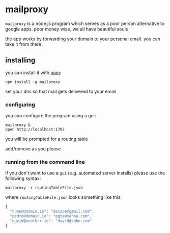 # mailproxy

`mailproxy` is a node.js program which serves as a poor person alternative to google apps.
poor money wise, we all have beautiful souls

the app works by forwarding your domain to your personal email. you can take it from there.

## installing

you can install it with [npm]:

```
npm install -g mailproxy
```

set your dns so that mail gets delivered to your email

### configuring

you can configure the program using a gui:

```
mailproxy &
open http://localhost:1707
```

you will be prompted for a routing table

add/remove as you please

### running from the command line

if you don't want to use a `gui` (e.g. automated server installs) please use the following
syntax:

```
mailproxy -r routingTableFile.json
```

where `routingTableFile.json` looks something like this:

``` js
{
  "nuno@domain.io": "dscape@gmail.com",
  "pedro@domain.io": "pgte@yahoo.com",
  "david@another.io": "david@zoho.com"
}
```

[npm]: http://npmjs.org
[mx]: https://support.google.com/a/answer/140034